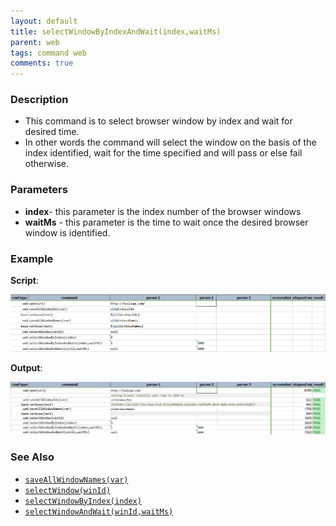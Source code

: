 ```yaml
---
layout: default
title: selectWindowByIndexAndWait(index,waitMs)
parent: web
tags: command web
comments: true
---
```


### Description

- This command is to select browser window by index and wait for desired time.
- In other words the command will select the window on the basis of the index identified, wait for the time specified and will pass or else fail otherwise.

### Parameters

- **index**\- this parameter is the index number of the browser windows
- **waitMs** - this parameter is the time to wait once the desired browser window is identified.

### Example

**Script**:<br/>

![](image/selectWindowByIndexAndWait_01.png)

**Output**:<br/>

![](image/selectWindowByIndexAndWait_02.png)

### See Also

- [`saveAllWindowNames(var)`](saveAllWindowNames(var))
- [`selectWindow(winId)`](selectWindow(winId))
- [`selectWindowByIndex(index)`](selectWindowByIndex(index))
- [`selectWindowAndWait(winId,waitMs)`](selectWindowAndWait(winId,waitMs))